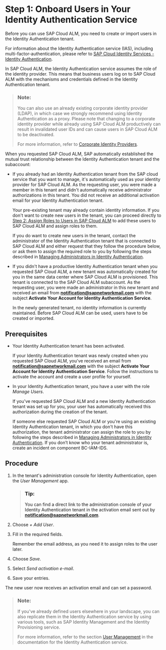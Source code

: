 <!-- loiof2a8a8cd38044f1aae04d8e5491530d4 -->

# Step 1: Onboard Users in Your Identity Authentication Service

Before you can use SAP Cloud ALM, you need to create or import users in the Identity Authentication tenant.

For information about the Identity Authentication service \(IAS\), including multi-factor-authentication, please refer to [SAP Cloud Identity Services - Identity Authentication](https://help.sap.com/viewer/6d6d63354d1242d185ab4830fc04feb1/Cloud/en-US/d17a116432d24470930ebea41977a888.html).



In SAP Cloud ALM, the Identity Authentication service assumes the role of the identity provider. This means that business users log on to SAP Cloud ALM with the mechanisms and credentials defined in the Identity Authentication tenant.

> ### Note:  
> You can also use an already existing corporate identity provider \(LDAP\), in which case we strongly recommend using Identity Authentication as a proxy. Please note that changing to a corporate identity provider while already using SAP Cloud ALM productively can result in invalidated user IDs and can cause users in SAP Cloud ALM to be deactivated.
> 
> For more information, refer to [Corporate Identity Providers](https://help.sap.com/viewer/6d6d63354d1242d185ab4830fc04feb1/LATEST/en-US/19f3eca47db643b6aad448b5dc1075ad.html).

When you requested SAP Cloud ALM, SAP automatically established the mutual trust relationship between the Identity Authentication tenant and the subaccount:

-   If you already had an Identity Authentication tenant from the SAP cloud service that you want to manage, it's automatically used as your identity provider for SAP Cloud ALM. As the requesting user, you were made a member in this tenant and didn't automatically receive administrator authorizations in this tenant. You did not receive an additional activation email for your Identity Authentication tenant.

    Your pre-existing tenant may already contain identity information. If you don't want to create new users in the tenant, you can proceed directly to [Step 2: Assign Roles to Users in SAP Cloud ALM](step-2-assign-roles-to-users-in-sap-cloud-alm-7304b17.md) to add these users to SAP Cloud ALM and assign roles to them.

    If you do want to create new users in the tenant, contact the administrator of the Identity Authentication tenant that is connected to SAP Cloud ALM and either request that they follow the procedure below, or ask them to assign the required role to you by following the steps described in [Managing Administrators in Identity Authentication](https://help.sap.com/viewer/6d6d63354d1242d185ab4830fc04feb1/LATEST/en-US/786eea2e06fa4bef84d914a7c319d74c.html).

-   If you didn't have a productive Identity Authentication tenant when you requested SAP Cloud ALM, a new tenant was automatically created for you in the same data center where SAP Cloud ALM is provisioned. This tenant is connected to the SAP Cloud ALM subaccount. As the requesting user, you were made an administrator in this new tenant and received an email from **notification@sapnetworkmail.com** with the subject **Activate Your Account for Identity Authentication Service**.

    In the newly generated tenant, no identity information is currently maintained. Before SAP Cloud ALM can be used, users have to be created or imported.








<a name="loiof2a8a8cd38044f1aae04d8e5491530d4__section_cyj_lcy_hnb"/>

## Prerequisites

-   Your Identity Authentication tenant has been activated.

    If your Identity Authentication tenant was newly created when you requested SAP Cloud ALM, you've received an email from **notification@sapnetworkmail.com** with the subject **Activate Your Account for Identity Authentication Service**. Follow the instructions to activate the account and create a user profile for yourself.

-   In your Identity Authentication tenant, you have a user with the role *Manage Users*.

    If you've requested SAP Cloud ALM and a new Identity Authentication tenant was set up for you, your user has automatically received this authorization during the creation of the tenant.

    If someone else requested SAP Cloud ALM or you're using an existing Identity Authentication tenant, in which you don't have this authorization, the tenant administrator can assign the role to you by following the steps described in [Managing Administrators in Identity Authentication](https://help.sap.com/viewer/6d6d63354d1242d185ab4830fc04feb1/LATEST/en-US/786eea2e06fa4bef84d914a7c319d74c.html). If you don’t know who your tenant administrator is, create an incident on component BC-IAM-IDS.




<a name="loiof2a8a8cd38044f1aae04d8e5491530d4__section_h1w_1dy_hnb"/>

## Procedure

1.  In the tenant's administration console for Identity Authentication, open the *User Management* app.

    > ### Tip:  
    > You can find a direct link to the administration console of your Identity Authentication tenant in the activation email sent out by **notification@sapnetworkmail.com**.

2.  Choose *+ Add User*.

3.  Fill in the required fields.

    Remember the email address, as you need it to assign roles to the user later.

4.  Choose *Save*.

5.  Select *Send activation e-mail*.

6.  Save your entries.


The new user now receives an activation email and can set a password.

> ### Note:  
> If you've already defined users elsewhere in your landscape, you can also replicate them in the Identity Authentication service by using various tools, such as SAP Identity Management and the Identity Provisioning service.
> 
> For more information, refer to the section [User Management](http://help.sap.com/viewer/6d6d63354d1242d185ab4830fc04feb1/LATEST/en-US/228428f9f476449cafd841a68d75b234.html) in the documentation for the Identity Authentication service.

